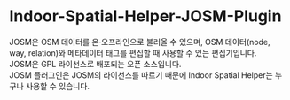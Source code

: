 # Indoor-Spatial-Helper-JOSM-Plugin  
  
JOSM은 OSM 데이터를 온·오프라인으로 불러올 수 있으며, OSM 데이터(node, way, relation)와 메타데이터 태그를 편집할 때 사용할 수 있는 편집기입니다.  
JOSM은 GPL​ 라이선스로 배포되는 오픈 소스입니다.  
JOSM 플러그인은 JOSM의 라이선스를 따르기 때문에 Indoor Spatial Helper는 누구나 사용할 수 있습니다.
